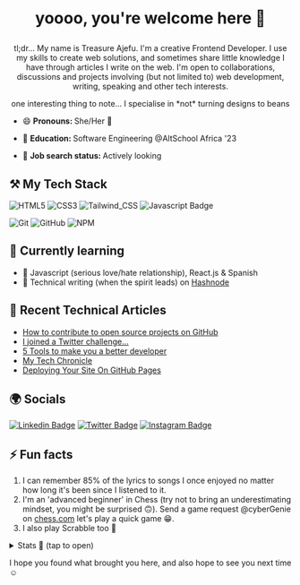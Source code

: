 # <p align="center">yoooo, you're welcome here 👋</p>
<p align="center">tl;dr... My name is Treasure Ajefu. I'm a creative Frontend Developer. I use my skills to create web solutions, and sometimes share little knowledge I have through articles I write on the web. I'm open to collaborations, discussions and projects involving (but not limited to) web development, writing, speaking and other tech interests.</p>
<p align="center"> one interesting thing to note... I specialise in *not* turning designs to beans</p>

- 😄 <b> Pronouns: </b> She/Her 👧

- 🏫 <b> Education: </b> Software Engineering @AltSchool Africa '23 

- 💼 <b> Job search status: </b> Actively looking
## ⚒ My Tech Stack
![HTML5](https://img.shields.io/badge/html5-%23E34F26.svg?style=for-the-badge&logo=html5&logoColor=white)
![CSS3](https://img.shields.io/badge/css3-%231572B6.svg?style=for-the-badge&logo=css3&logoColor=white)
![Tailwind_CSS](https://img.shields.io/badge/Tailwind_CSS-38B2AC?style=for-the-badge&logo=tailwind-css&logoColor=white)
![Javascript Badge](https://img.shields.io/badge/-Javascript-F0DB4F?style=for-the-badge&labelColor=F0DB4F&logo=javascript&logoColor=black) 
<!-- ![Vue.js](https://img.shields.io/badge/Vue-41b883?style=for-the-badge&logo=vue.js&logoColor=white) -->
![Git](https://img.shields.io/badge/git-%23F05033.svg?style=for-the-badge&logo=git&logoColor=white)
![GitHub](https://img.shields.io/badge/github-%23121011.svg?style=for-the-badge&logo=github&logoColor=white)
![NPM](https://img.shields.io/badge/NPM-%23000000.svg?style=for-the-badge&logo=npm&logoColor=white)

## 🏫 Currently learning

- 🌱 Javascript (serious love/hate relationship), React.js & Spanish
- 📝 Technical writing (when the spirit leads) on [Hashnode](https://cybergenie.hashnode.dev)


## 📝 Recent Technical Articles
- [How to contribute to open source projects on GitHub](https://cybergenie.hashnode.dev/how-to-contribute-to-open-source-projects-on-github)
- [I joined a Twitter challenge...](https://cybergenie.hashnode.dev/i-joined-a-twitter-challenge)
- [5 Tools to make you a better developer](https://cybergenie.hashnode.dev/)
- [My Tech Chronicle](https://cybergenie.hashnode.dev/my-tech-chronicle)
- [Deploying Your Site On GitHub Pages](https://cybergenie.hashnode.dev/deploying-your-website-using-github-pages)

## 🌍 Socials 
[![Linkedin Badge](https://img.shields.io/badge/-Treasure_A.-0e76a8?style=flat&labelColor=0e76a8&logo=linkedin&logoColor=white)](https://www.linkedin.com/in/treasure-ajefu)
[![Twitter Badge](https://img.shields.io/badge/-@cyberGenie-1ca0f1?style=flat&labelColor=1ca0f1&logo=twitter&logoColor=white)](https://twitter.com/cybergenie_) 
[![Instagram Badge](https://img.shields.io/badge/-@cyberGenie-e84393?style=flat&labelColor=e84393&logo=instagram&logoColor=white)](https://instagram.com/cybergenie_) 


## ⚡ Fun facts
1. I can remember 85% of the lyrics to songs I once enjoyed no matter how long it's been since I listened to it.
2. I'm an 'advanced beginner' in Chess (try not to bring an underestimating mindset, you might be surprised 🙃). Send a game request @cyberGenie on [chess.com](https://chess.com/members/cybergenie) let's play a quick game 😁.
3. I also play Scrabble too 🌚

<details>
  <summary>Stats 🤩 (tap to open)</summary>
  <br />
  
  <img src="https://komarev.com/ghpvc/?username=cybergeni" alt="cybergeni" />
  
  [![GitHub cyberGeni](https://img.shields.io/github/followers/cybergeni?label=Follow%20me&style=flat)](https://github.com/cybergeni)
  
  [![cyberGenie's wakatime stats](https://github-readme-stats.vercel.app/api/wakatime?username=cybergenie&layout=compact&theme=solarized-dark&hide_border=true)](https://github.com/anuraghazra/github-readme-stats)
 
  [![Top Languages](https://github-readme-stats.vercel.app/api/top-langs/?username=cybergeni&layout=compact&theme=solarized-dark&hide_border=true)](https://github.com/cybergeni/)
  
  <img src="https://github-readme-stats.vercel.app/api?username=cybergeni&show_icons=true&theme=solarized-dark&hide_border=true" alt="cybergeni" />

  [![GitHub Streak](http://github-readme-streak-stats.herokuapp.com?user=CyberGeni&show_icons=true&theme=solarized-dark&hide_border=true&date_format=M%20j%5B%2C%20Y%5D)](https://git.io/streak-stats)
</details>

I hope you found what brought you here, and also hope to see you next time ☺
